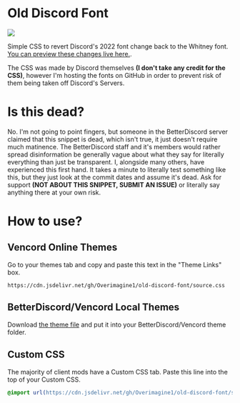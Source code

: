 # Old Discord Font
![](https://github.com/Overimagine1/old-discord-font/blob/main/images/preview.png)

Simple CSS to revert Discord's 2022 font change back to the Whitney font. [You can preview these changes live here.](https://discord-preview.vercel.app/?file=https://cdn.jsdelivr.net/gh/Overimagine1/old-discord-font/source.css).

The CSS was made by Discord themselves **(I don't take any credit for the CSS)**, however I'm hosting the fonts on GitHub in order to prevent risk of them being taken off Discord's Servers.
# Is this dead?
No. I'm not going to point fingers, but someone in the BetterDiscord server claimed that this snippet is dead, which isn't true, it just doesn't require much matinence. The BetterDiscord staff and it's members would rather spread disinformation be generally vague about what they say for literally everything than just be transparent. I, alongside many others, have experienced this first hand. It takes a minute to literally test something like this, but they just look at the commit dates and assume it's dead. Ask for support **(NOT ABOUT THIS SNIPPET, SUBMIT AN ISSUE)** or literally say anything there at your own risk.
# How to use?
## Vencord Online Themes
Go to your themes tab and copy and paste this text in the "Theme Links" box.

`https://cdn.jsdelivr.net/gh/Overimagine1/old-discord-font/source.css` 

## BetterDiscord/Vencord Local Themes
Download [the theme file](https://raw.githubusercontent.com/Overimagine1/old-discord-font/main/OldDiscordFont.theme.css) and put it into your BetterDiscord/Vencord theme folder.
## Custom CSS
The majority of client mods have a Custom CSS tab. Paste this line into the top of your Custom CSS.
```css
@import url(https://cdn.jsdelivr.net/gh/Overimagine1/old-discord-font/source.css);
```
